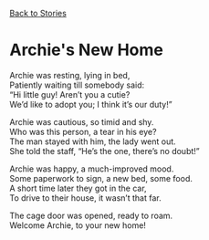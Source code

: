 [Back to Stories](.)  
# Archie's New Home

Archie was resting, lying in bed,  
Patiently waiting till somebody said:  
“Hi little guy! Aren’t you a cutie?  
We’d like to adopt you; I think it’s our duty!”  

Archie was cautious, so timid and shy.  
Who was this person, a tear in his eye?  
The man stayed with him, the lady went out.  
She told the staff, “He’s the one, there’s no doubt!”  

Archie was happy, a much-improved mood.  
Some paperwork to sign, a new bed, some food.  
A short time later they got in the car,  
To drive to their house, it wasn’t that far.  

The cage door was opened, ready to roam.  
Welcome Archie, to your new home!
